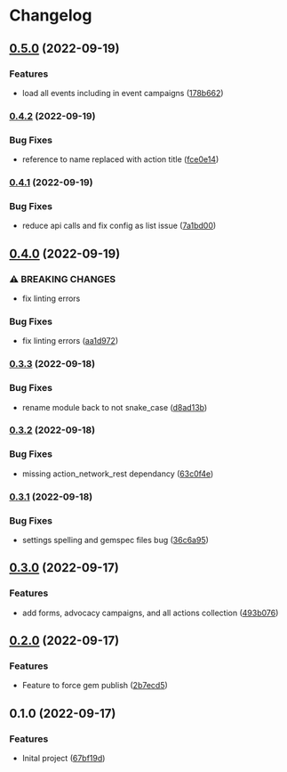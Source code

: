 # Changelog

## [0.5.0](https://www.github.com/joe-irving/jekyll-action-network/compare/v0.4.2...v0.5.0) (2022-09-19)


### Features

* load all events including in event campaigns ([178b662](https://www.github.com/joe-irving/jekyll-action-network/commit/178b662d8a6c7b43ad842594fc62dd3e00b97f5e))

### [0.4.2](https://www.github.com/joe-irving/jekyll-action-network/compare/v0.4.1...v0.4.2) (2022-09-19)


### Bug Fixes

* reference to name replaced with action title ([fce0e14](https://www.github.com/joe-irving/jekyll-action-network/commit/fce0e14961b28fa96ece0e69b41410982c1c564a))

### [0.4.1](https://www.github.com/joe-irving/jekyll-action-network/compare/v0.4.0...v0.4.1) (2022-09-19)


### Bug Fixes

* reduce api calls and fix config as list issue ([7a1bd00](https://www.github.com/joe-irving/jekyll-action-network/commit/7a1bd0098eca05dc3808febf2962eaa1f8b4b3b0))

## [0.4.0](https://www.github.com/joe-irving/jekyll-action-network/compare/v0.3.3...v0.4.0) (2022-09-19)


### ⚠ BREAKING CHANGES

* fix linting errors

### Bug Fixes

* fix linting errors ([aa1d972](https://www.github.com/joe-irving/jekyll-action-network/commit/aa1d972739a669d05762dc46043650e9454a6d81))

### [0.3.3](https://www.github.com/joe-irving/jekyll-action-network/compare/v0.3.2...v0.3.3) (2022-09-18)


### Bug Fixes

* rename module back to not snake_case ([d8ad13b](https://www.github.com/joe-irving/jekyll-action-network/commit/d8ad13b21187a042aa32929d6744dda428dea6aa))

### [0.3.2](https://www.github.com/joe-irving/jekyll-action-network/compare/v0.3.1...v0.3.2) (2022-09-18)


### Bug Fixes

* missing action_network_rest dependancy ([63c0f4e](https://www.github.com/joe-irving/jekyll-action-network/commit/63c0f4ec4a62c87be63e41d1a2f51bf9728ca821))

### [0.3.1](https://www.github.com/joe-irving/jekyll-action-network/compare/v0.3.0...v0.3.1) (2022-09-18)


### Bug Fixes

* settings spelling and gemspec files bug ([36c6a95](https://www.github.com/joe-irving/jekyll-action-network/commit/36c6a953c404ff8f5757ea83fd9aa1adb921c674))

## [0.3.0](https://www.github.com/joe-irving/jekyll-action-network/compare/v0.2.0...v0.3.0) (2022-09-17)


### Features

* add forms, advocacy campaigns, and all actions collection ([493b076](https://www.github.com/joe-irving/jekyll-action-network/commit/493b076e784f159a119a4a8424c54c4859a574dd))

## [0.2.0](https://www.github.com/joe-irving/jekyll-action-network/compare/v0.1.0...v0.2.0) (2022-09-17)


### Features

* Feature to force gem publish ([2b7ecd5](https://www.github.com/joe-irving/jekyll-action-network/commit/2b7ecd52ec0bd85d4765b8aeb13b1ddf25257c3a))

## 0.1.0 (2022-09-17)


### Features

* Inital project ([67bf19d](https://www.github.com/joe-irving/jekyll-action-network/commit/67bf19d03caafb9a3b90bbe6e940de75a8ec52a8))
